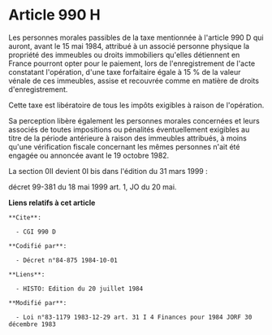 # Article 990 H

Les personnes morales passibles de la taxe mentionnée à l'article 990 D qui auront, avant le 15 mai 1984, attribué à un
associé personne physique la propriété des immeubles ou droits immobiliers qu'elles détiennent en France pourront opter pour
le paiement, lors de l'enregistrement de l'acte constatant l'opération, d'une taxe forfaitaire égale à 15 % de la valeur
vénale de ces immeubles, assise et recouvrée comme en matière de droits d'enregistrement.

Cette taxe est libératoire de tous les impôts exigibles à raison de l'opération. 

Sa perception libère également les personnes morales concernées et leurs associés de toutes impositions ou pénalités
éventuellement exigibles au titre de la période antérieure à raison des immeubles attribués, à moins qu'une vérification
fiscale concernant les mêmes personnes n'ait été engagée ou annoncée avant le 19 octobre 1982.

La section 0II devient 0I bis dans l'édition du 31 mars 1999 :

décret 99-381 du 18 mai 1999 art. 1, JO du 20 mai.

**Liens relatifs à cet article**

	**Cite**:

	  - CGI 990 D

	**Codifié par**:

	  - Décret n°84-875 1984-10-01

	**Liens**:

	  - HISTO: Edition du 20 juillet 1984

	**Modifié par**:

	  - Loi n°83-1179 1983-12-29 art. 31 I 4 Finances pour 1984 JORF 30 décembre 1983
